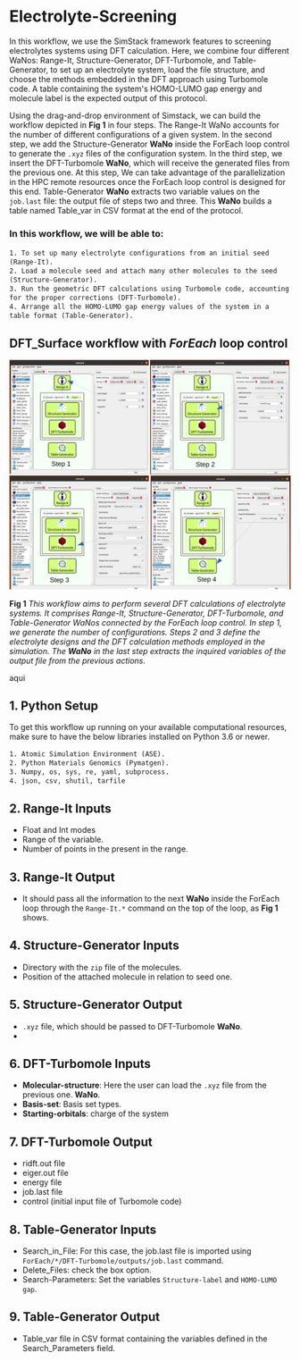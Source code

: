 # Electrolyte-Screening

In this workflow, we use the SimStack framework features to screening electrolytes systems using DFT calculation. Here, we combine four different WaNos: Range-It, Structure-Generator, DFT-Turbomole, and Table-Generator, to set up an electrolyte system, load the file structure, and choose the methods embedded in the DFT approach using Turbomole code. A table containing the system's HOMO-LUMO gap energy and molecule label is the expected output of this protocol.

Using the drag-and-drop environment of Simstack, we can build the workflow depicted in **Fig 1** in four steps. The Range-It WaNo accounts for the number of different configurations of a given system.  In the second step, we add the Structure-Generator **WaNo** inside the ForEach loop control to generate the ```.xyz``` files of the configuration system. In the third step, we insert the DFT-Turbomole **WaNo**, which will receive the generated files from the previous one. At this step, We can take advantage of the parallelization in the HPC remote resources once the ForEach loop control is designed for this end.  Table-Generator **WaNo** extracts two variable values on the ```job.last``` file: the output file of steps two and three. This **WaNo** builds a table named Table_var in CSV format at the end of the protocol.

### In this workflow, we will be able to:
```
1. To set up many electrolyte configurations from an initial seed (Range-It).
2. Load a molecule seed and attach many other molecules to the seed (Structure-Generator).
3. Run the geometric DFT calculations using Turbomole code, accounting for the proper corrections (DFT-Turbomole).
4. Arrange all the HOMO-LUMO gap energy values of the system in a table format (Table-Generator).
```

## DFT_Surface workflow with **_ForEach_** loop control
![Semantic description of image](Electrolyte-Screening.png)

**Fig 1** _This workflow aims to perform several DFT calculations of electrolyte systems. It comprises Range-It, Structure-Generator, DFT-Turbomole, and Table-Generator WaNos connected by the ForEach loop control. In step 1, we generate the number of configurations. Steps 2 and 3 define the electrolyte designs and the DFT calculation methods employed in the simulation. The **WaNo** in the last step extracts the inquired variables of the output file from the previous actions._

aqui

## 1. Python Setup
To get this workflow up running on your available computational resources, make sure to have the below libraries installed on Python 3.6 or newer.

```
1. Atomic Simulation Environment (ASE).
2. Python Materials Genomics (Pymatgen).
3. Numpy, os, sys, re, yaml, subprocess.
4. json, csv, shutil, tarfile 
```
## 2. Range-It Inputs
- Float and Int modes
- Range of the variable. 
- Number of points in the present in the range.
## 3. Range-It Output
- It should pass all the information to the next **WaNo** inside the ForEach loop through the ```Range-It.*``` command on the top of the loop, as **Fig 1** shows.
## 4. Structure-Generator Inputs
- Directory with the ```zip``` file of the molecules.
- Position of the attached molecule in relation to seed one.
## 5. Structure-Generator Output
- `.xyz` file, which should be passed to DFT-Turbomole **WaNo**.
- 
## 6. DFT-Turbomole Inputs
- **Molecular-structure**: Here the user can load the `.xyz` file from the previous one. **WaNo**.
- **Basis-set**: Basis set types.
- **Starting-orbitals**: charge of the system
## 7. DFT-Turbomole Output
-  ridft.out file
-  eiger.out file
-  energy file
-  job.last file
-  control (initial input file of Turbomole code)
## 8. Table-Generator Inputs
- Search_in_File: For this case, the job.last file is imported using `ForEach/*/DFT-Turbomole/outputs/job.last` command.
- Delete_Files: check the box option.
- Search-Parameters: Set the variables `Structure-label` and `HOMO-LUMO gap`.  
## 9. Table-Generator Output
- Table_var file in CSV format containing the variables defined in the Search_Parameters field.
